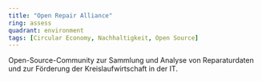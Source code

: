 ```yaml
---
title: "Open Repair Alliance"
ring: assess
quadrant: environment
tags: [Circular Economy, Nachhaltigkeit, Open Source]
---
```


Open-Source-Community zur Sammlung und Analyse von Reparaturdaten und zur Förderung der Kreislaufwirtschaft in der IT.
